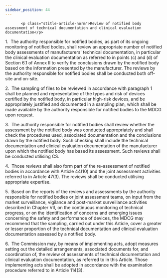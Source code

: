 ```yaml
---
sidebar_position: 44
---
```

           <p class="stitle-article-norm">Review of notified body assessment of technical documentation and clinical evaluation documentation</p>
   <p class="norm">1.&nbsp;&nbsp;The authority responsible for notified 
bodies, as part of its ongoing monitoring of notified bodies, shall 
review an appropriate number of notified body assessments of 
manufacturers' technical documentation, in particular the clinical 
evaluation documentation as referred to in points (c) and (d) of 
Section&nbsp;6.1 of Annex&nbsp;II to verify the conclusions drawn by the
 notified body based on the information presented by the manufacturer. 
The reviews by the authority responsible for notified bodies shall be 
conducted both off-site and on-site.</p>
   <p class="norm">2.&nbsp;&nbsp;The sampling of files to be reviewed in
 accordance with paragraph&nbsp;1 shall be planned and representative of
 the types and risk of devices certified by the notified body, in 
particular high-risk devices, and be appropriately justified and 
documented in a sampling plan, which shall be made available by the 
authority responsible for notified bodies to the MDCG upon request.</p>
   <p class="norm">3.&nbsp;&nbsp;The authority responsible for notified 
bodies shall review whether the assessment by the notified body was 
conducted appropriately and shall check the procedures used, associated 
documentation and the conclusions drawn by the notified body. Such 
checking shall include the technical documentation and clinical 
evaluation documentation of the manufacturer upon which the notified 
body has based its assessment. Such reviews shall be conducted utilising
 CS.</p>
   <p class="norm">4.&nbsp;&nbsp;Those reviews shall also form part of 
the re-assessment of notified bodies in accordance with 
Article&nbsp;44(10) and the joint assessment activities referred to in 
Article&nbsp;47(3). The reviews shall be conducted utilising appropriate
 expertise.</p>
   <p class="norm">5.&nbsp;&nbsp;Based on the reports of the reviews and
 assessments by the authority responsible for notified bodies or joint 
assessment teams, on input from the market surveillance, vigilance and 
post-market surveillance activities described in Chapter&nbsp;VII, on 
the continuous monitoring of technical progress, or on the 
identification of concerns and emerging issues concerning the safety and
 performance of devices, the MDCG may recommend that the sampling, 
carried out under this Article, cover a greater or lesser proportion of 
the technical documentation and clinical evaluation documentation 
assessed by a notified body.</p>
   <p class="norm">6.&nbsp;&nbsp;The Commission may, by means of 
implementing acts, adopt measures setting out the detailed arrangements,
 associated documents for, and coordination of, the review of 
assessments of technical documentation and clinical evaluation 
documentation, as referred to in this Article. Those implementing acts 
shall be adopted in accordance with the examination procedure referred 
to in Article&nbsp;114(3).</p>